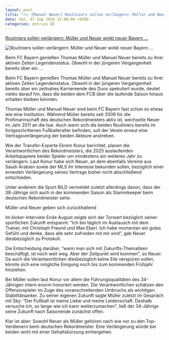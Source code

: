 ```yaml
---
layout: post
title: "🔥🔥 [Manuel Neuer] Routiniers sollen verlängern: Müller und Neuer winkt neuer Bayern ..."
date: Sat, 07 Sep 2024 22:00:00 +0200
categories: entries DE
---
```

[Routiniers sollen verlängern: Müller und Neuer winkt neuer Bayern ...](https://fcbinside.de/2024/09/09/routiniers-sollen-verlaengern-mueller-und-neuer-winkt-neuer-bayern-vertrag/)

![Routiniers sollen verlängern: Müller und Neuer winkt neuer Bayern ...](https://fcbinside.de/wp-content/uploads/2024/09/imago1049216876h.jpg)

Beim FC Bayern genießen Thomas Müller und Manuel Neuer bereits zu ihrer aktiven Zeiten Legendenstatus. Obwohl in der jüngeren Vergangenheit bereits über ein ...

Beim FC Bayern genießen Thomas Müller und Manuel Neuer bereits zu ihrer aktiven Zeiten Legendenstatus. Obwohl in der jüngeren Vergangenheit bereits über ein zeitnahes Karriereende des Duos spekuliert wurde, deutet vieles darauf hin, dass die beiden dem FCB über die laufende Saison hinaus erhalten bleiben könnten.







Thomas Müller und Manuel Neuer sind beim FC Bayern fast schon so etwas wie eine Institution. Während Müller bereits seit 2009 für die Profimannschaft des deutschen Rekordmeisters aktiv ist, wechselte Neuer im Jahr 2011 an die Isar. Auch wenn sich die beiden Routiniers bereits im fortgeschrittenen Fußballeralter befinden, soll der Verein erneut eine Vertragsverlängerung der beiden Akteure anstreben.

Wie der Transfer-Experte Ekrem Konur berichtet, planen die Verantwortlichen des Rekordmeisters, die 2025 auslaufenden Arbeitspapiere beider Spieler um mindestens ein weiteres Jahr zu verlängern. Laut Konur habe sich Neuer, an dem ebenfalls Vereine aus Saudi-Arabien sowie der MLS ihr Interesse bekunden sollen, bezüglich einer erneuten Verlängerung seines Vertrags bisher nicht abschließend entschieden.

Unter anderem die Sport BILD vermeldet zuletzt allerdings davon, dass der 38-Jährige sich auch in der kommenden Saison als Stammkeeper beim deutschen Rekordmeister sehe.

Müller und Neuer geben sich zurückhaltend

Im kicker-Interview Ende August zeigte sich der Torwart bezüglich seiner sportlichen Zukunft entspannt: “Ich bin täglich im Austausch mit dem Trainer, mit Christoph Freund und Max Eberl. Ich habe momentan ein gutes Gefühl und denke, dass alle sehr zufrieden mit mir sind”, gab Neuer diesbezüglich zu Protokoll.

Die Entscheidung darüber, “wann man sich mit Zukunfts-Thematiken beschäftigt, ist noch weit weg. Aber der Zeitpunkt wird kommen”, so Neuer. Da auch die Verantwortlichen diesbezüglich keine Eile verspüren sollen, könnte sich eine mögliche Einigung noch bis zum kommenden Frühjahr hinziehen.

Bei Müller sollen laut Konur vor allem die Führungsqualitäten des 34-Jährigen intern enorm honoriert werden. Die Verantwortlichen schätzen den Offensivspieler im Zuge des voranschreitenden Umbruchs als wichtigen Stabilitätsanker. Zu seiner eigenen Zukunft sagte Müller zuletzt im Gespräch mit Sky: “Der Fußball ist meine Liebe und meine Leidenschaft. Deshalb versuche ich, so lange wie ich kann weiterzumachen”, ließ der 34-Jährige seine Zukunft nach Saisonende zunächst offen.

Klar ist aber: Sowohl Neuer als Müller gehören nach wie vor zu den Top-Verdienern beim deutschen Rekordmeister. Eine Verlängerung würde bei beiden wohl mit einer Gehaltskürzung einhergehen.

